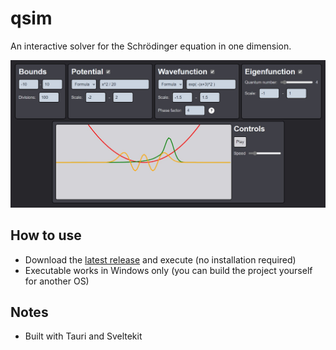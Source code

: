 # qsim

An interactive solver for the Schrödinger equation in one dimension.

![demo](demo.jpg)

## How to use

- Download the [latest release](https://github.com/Zokalyx/qsim/releases/latest) and execute (no installation required)
- Executable works in Windows only (you can build the project yourself for another OS)

## Notes

- Built with Tauri and Sveltekit
